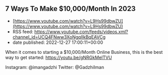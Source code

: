 ## 7 Ways To Make $10,000/Month In 2023
 - [https://www.youtube.com/watch?v=L9Hs99dbwZU](https://www.youtube.com/watch?v=L9Hs99dbwZU)
 - RSS feed: https://www.youtube.com/feeds/videos.xml?channel_id=UCQ4FNww3XoNgqIlkBqEAVCg
 - date published: 2022-12-27 17:00:11+00:00

When it comes to starting a $10,000/Month Online Business, this is the best way to get started: https://youtu.be/gNRGkMeITVU 

Instagram: @imangadzhi
Twitter: @GadzhiIman

